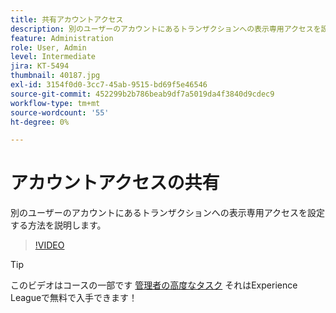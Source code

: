 ```yaml
---
title: 共有アカウントアクセス
description: 別のユーザーのアカウントにあるトランザクションへの表示専用アクセスを設定する方法を説明します
feature: Administration
role: User, Admin
level: Intermediate
jira: KT-5494
thumbnail: 40187.jpg
exl-id: 3154f0d0-3cc7-45ab-9515-bd69f5e46546
source-git-commit: 452299b2b786beab9df7a5019da4f3840d9cdec9
workflow-type: tm+mt
source-wordcount: '55'
ht-degree: 0%

---
```


# アカウントアクセスの共有

別のユーザーのアカウントにあるトランザクションへの表示専用アクセスを設定する方法を説明します。

>[!VIDEO](https://video.tv.adobe.com/v/40187?quality=12&learn=on&hidetitle=true)

>[!TIP]
>
>このビデオはコースの一部です [管理者の高度なタスク](https://experienceleague.adobe.com/?recommended=Sign-A-1-2020.1) それはExperience Leagueで無料で入手できます！
